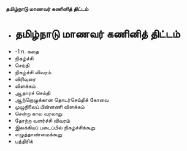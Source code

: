 **தமிழ்நாடு மாணவர் கணினித் திட்டம்**
- # தமிழ்நாடு மாணவர் கணினித் திட்டம்
- -1 n. கதை
- நிகழ்ச்சி
- செய்தி
-  நிகழ்ச்சி விவரம்
- விரிவுரை
- விளக்கம்
-    ஆதாரச் செய்தி
- ஆற்றொழுக்கான தொடர்செய்திக் கோவை
- முழுநிலைப் பின்னணி விளக்கம்
- சென்ற கால வரலாறு
- தோற்ற வளர்ச்சி விவரம்
- இலக்கியப் படைப்பில் நிகழ்ச்சிக்கூறு
- எழுத்தாண்மைக்கூறு
- பத்திரிக்

